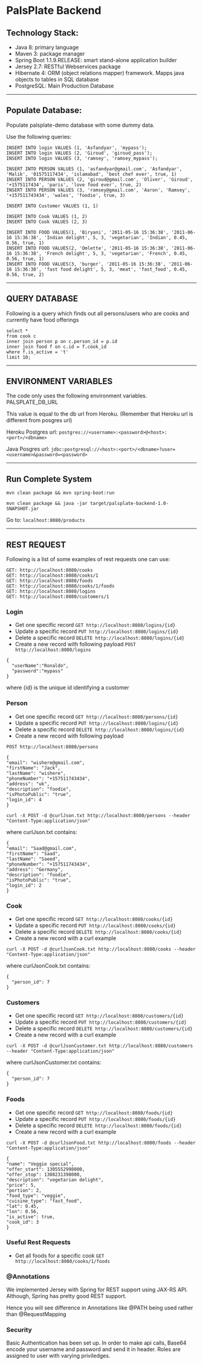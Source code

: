 # PalsPlate Backend 

## Technology Stack:

* Java 8: primary language
* Maven 3: package manager
* Spring Boot 1.1.9.RELEASE: smart stand-alone application builder
* Jersey 2.7: RESTful Webservices package
* Hibernate 4: ORM (object relations mapper) framework. Mapps java objects to tables in SQL database
* PostgreSQL: Main Production Database

- - - -
## Populate Database:

Populate palsplate-demo database with some dummy data.

Use the following queries: 

```
INSERT INTO login VALUES (1, 'Asfandyar', 'mypass');
INSERT INTO login VALUES (2, 'Giroud', 'giroud_pass');
INSERT INTO login VALUES (3, 'ramsey', 'ramsey_mypass');

INSERT INTO PERSON VALUES (1, 'asfandyar@gmail.com', 'Asfandyar', 'Malik', '01575117434', 'islamabad', 'best chef ever', true, 1)	
INSERT INTO PERSON VALUES (2, 'giroud@gmail.com', 'Oliver', 'Giroud', '+1575117434', 'paris', 'love food ever', true, 2)	
INSERT INTO PERSON VALUES (3, 'ramsey@gmail.com', 'Aaron', 'Ramsey', '+157511743434', 'wales', 'foodie', true, 3)	

INSERT INTO Customer VALUES (1, 1)

INSERT INTO Cook VALUES (1, 2)
INSERT INTO Cook VALUES (2, 3)

INSERT INTO FOOD VALUES(1, 'Biryani', '2011-05-16 15:36:38', '2011-06-16 15:36:38', 'Indian delight', 5, 3, 'vegetarian', 'Indian', 0.45, 0.56, true, 1)
INSERT INTO FOOD VALUES(2, 'Omlette', '2011-05-16 15:36:38', '2011-06-16 15:36:38', 'French delight', 5, 3, 'vegetarian', 'French', 0.45, 0.56, true, 1)
INSERT INTO FOOD VALUES(3, 'burger', '2011-05-16 15:36:38', '2011-06-16 15:36:38', 'fast food delight', 5, 3, 'meat', 'fast_food', 0.45, 0.56, true, 2)
```

- - - -
## QUERY DATABASE

Following is a query which finds out all persons/users who are cooks and currently have food offerings

```
select * 
from cook c
inner join person p on c.person_id = p.id
inner join food f on c.id = f.cook_id
where f.is_active = 't'
limit 10;
```

- - - -
## ENVIRONMENT VARIABLES

The code only uses the following environment variables.
PALSPLATE_DB_URL

This value is equal to the db url from Heroku. 
(Remember that Heroku url is different from posgres url)

Heroku Postgres url: `postgres://<username>:<password>@<host>:<port>/<dbname>`

Java Posgres url: `jdbc:postgresql://<host>:<port>/<dbname>?user=<username>&password=<password>`


- - - -
## Run Complete System

```
mvn clean package && mvn spring-boot:run
```
```
mvn clean package && java -jar target/palsplate-backend-1.0-SNAPSHOT.jar
```

Go to: `localhost:8080/products`


- - - -
## REST REQUEST

Following is a list of some examples of rest requests one can use:

```
GET: http://localhost:8080/cooks
GET: http://localhost:8080/cooks/1
GET: http://localhost:8080/foods
GET: http://localhost:8080/cooks/1/foods
GET: http://localhost:8080/logins
GET: http://localhost:8080/customers/1
```

### Login
* Get one specific record
``GET http://localhost:8080/logins/{id}``
* Update a specific record
``PUT http://localhost:8080/logins/{id}``
* Delete a specific record
``DELETE http://localhost:8080/logins/{id}``
* Create a new record with following payload
``POST http://localhost:8080/logins``
```
{
  "userName":"Ronaldo",
  "password":"mypass"
}
```
where {id} is the unique id identifying a customer


### Person

 * Get one specific record 
 ``GET http://localhost:8080/persons/{id}``
 * Update a specific record
 ``PUT http://localhost:8080/logins/{id}``
 * Delete a specific record
 ``DELETE http://localhost:8080/logins/{id}``
 * Create a new record with following payload

`POST http://localhost:8080/persons`
```
{
"email": "wishere@gmail.com",
"firstName": "Jack",
"lastName": "wishere",
"phoneNumber": "+157511743434",
"address": "uk",
"description": "foodie",
"isPhotoPublic": "true",
"login_id": 4
}
```

`curl -X POST -d @curlJson.txt http://localhost:8080/persons --header "Content-Type:application/json"`

where curlJson.txt contains:
```
{
"email": "Saad@gmail.com",
"firstName": "Saad",
"lastName": "Saeed",
"phoneNumber": "+157511743434",
"address": "Germany",
"description": "foodie",
"isPhotoPublic": "true",
"login_id": 2
}

```


### Cook

 * Get one specific record 
 ``GET http://localhost:8080/cooks/{id}``
 * Update a specific record
 ``PUT http://localhost:8080/cooks/{id}``
 * Delete a specific record
 ``DELETE http://localhost:8080/cooks/{id}``
 * Create a new record with a curl example


`curl -X POST -d @curlJsonCook.txt http://localhost:8080/cooks --header "Content-Type:application/json"`

where curlJsonCook.txt contains:
```
{
  "person_id": 7
}
```



### Customers

 * Get one specific record 
 ``GET http://localhost:8080/customers/{id}``
 * Update a specific record
 ``PUT http://localhost:8080/customers/{id}``
 * Delete a specific record
 ``DELETE http://localhost:8080/customers/{id}``
 * Create a new record with a curl example


`curl -X POST -d @curlJsonCustomer.txt http://localhost:8080/customers --header "Content-Type:application/json"`

where curlJsonCustomer.txt contains:
```
{
  "person_id": 7
}
```

### Foods

 * Get one specific record 
 ``GET http://localhost:8080/foods/{id}``
 * Update a specific record
 ``PUT http://localhost:8080/foods/{id}``
 * Delete a specific record
 ``DELETE http://localhost:8080/foods/{id}``
 * Create a new record with a curl example
 
 `curl -X POST -d @curlJsonFood.txt http://localhost:8080/foods --header "Content-Type:application/json"`

 ````
 {
 "name": "Veggie special",
 "offer_start": 1305552998000,
 "offer_stop": 1308231398000,
 "description": "vegetarian delight",
 "price": 5,
 "portion": 2,
 "food_type": "veggie",
 "cuisine_type": "fast_food",
 "lat": 0.45,
 "lon": 0.56,
 "is_active": true,
 "cook_id": 3
 }
 ````


### Useful Rest Requests

* Get all foods for a specific cook
`` GET http://localhost:8080/cooks/1/foods ``


### @Annotations

We implemented Jersey with Spring for REST support using JAX-RS API. Although, Spring has pretty good REST support.

Hence you will see difference in Annotations like @PATH being used rather than @RequestMapping


### Security

Basic Authentication has been set up. In order to make api calls, Base64 encode your username and password and send it
in header. Roles are assigned to user with varying priviledges. 

